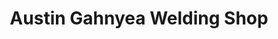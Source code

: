 ---
title: "Austin Gahnyea Welding Shop"
url: /zwedru/austin-gahnyea-welding-shop/
shop: Baustoffe
---
